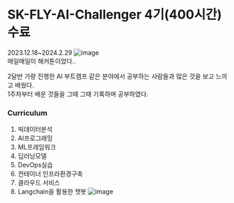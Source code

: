 # SK-FLY-AI-Challenger 4기(400시간) 수료
2023.12.18~2024.2.29
![image](https://github.com/barabonda/SK-AI-FLY/assets/108683454/e3c3e57d-e885-4d44-b831-7384fdd5dd52)  
매일매일이 해커톤이었다..  

2달반 가량 진행한 AI 부트캠프
같은 분야에서 공부하는 사람들과 많은 것을 보고 느끼고 배웠다.  
1주차부터 배운 것들을 그때 그때 기록하며 공부하였다.

### **Curriculum**

1. 빅데이터분석
2. AI프로그래밍
3. ML프레임워크
4. 딥러닝모델
5. DevOps실습
6. 컨테이너 인프라환경구축
7. 클라우드 서비스
8. Langchain을 활용한 챗봇
![image](https://github.com/barabonda/SK-AI-FLY/assets/108683454/42f003f9-ea14-4c70-b616-04766c82845f)

